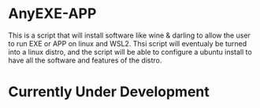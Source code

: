 # AnyEXE-APP
This is a script that will install software like wine &amp; darling to allow the user to run EXE or APP on linux and WSL2.
Thsi script will eventualy be turned into a linux distro, and the script will be able to configure a ubuntu install to have all the software and features of the distro.
# Currently Under Development
